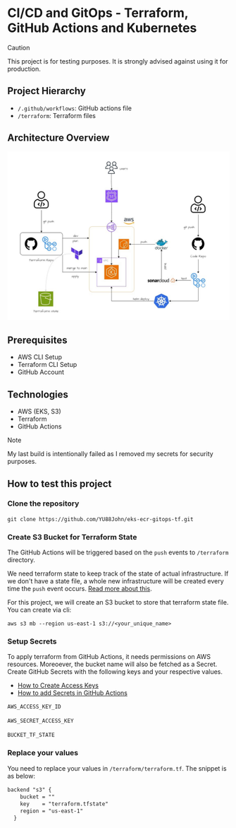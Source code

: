 # CI/CD and GitOps - Terraform, GitHub Actions and Kubernetes

> [!CAUTION]
> This project is for testing purposes. It is strongly advised against using it for production.

## Project Hierarchy

- `/.github/workflows`: GitHub actions file
- `/terraform`: Terraform files

## Architecture Overview

![Architecture](architecture.jpg)

## Prerequisites

- AWS CLI Setup
- Terraform CLI Setup
- GitHub Account

## Technologies

- AWS (EKS, S3)
- Terraform 
- GitHub Actions

> [!NOTE]
> My last build is intentionally failed as I removed my secrets for security purposes. 

## How to test this project

### Clone the repository 

```
git clone https://github.com/YU88John/eks-ecr-gitops-tf.git
```

### Create S3 Bucket for Terraform State

The GitHub Actions will be triggered based on the `push` events to `/terraform` directory.

We need terraform state to keep track of the state of actual infrastructure. If we don't have a state file, a whole new infrastructure will be created every time the `push` event occurs. <a href="https://developer.hashicorp.com/terraform/language/state">Read more about this</a>.

For this project, we will create an S3 bucket to store that terraform state file. You can create via cli:

```
aws s3 mb --region us-east-1 s3://<your_unique_name>
```

### Setup Secrets 

To apply terraform from GitHub Actions, it needs permissions on AWS resources. Moreoever, the bucket name will also be fetched as a Secret. Create GitHub Secrets with the following keys and your respective values. 

- <a href="https://docs.aws.amazon.com/IAM/latest/UserGuide/id_credentials_access-keys.html">How to Create Access Keys</a>
- <a href="https://docs.github.com/en/actions/security-guides/using-secrets-in-github-actions">How to add Secrets in GitHub Actions</a>

```
AWS_ACCESS_KEY_ID

AWS_SECRET_ACCESS_KEY

BUCKET_TF_STATE
```

### Replace your values

You need to replace your values in `/terraform/terraform.tf`. The snippet is as below:

```
backend "s3" {
    bucket = ""
    key    = "terraform.tfstate"
    region = "us-east-1"
  }
```